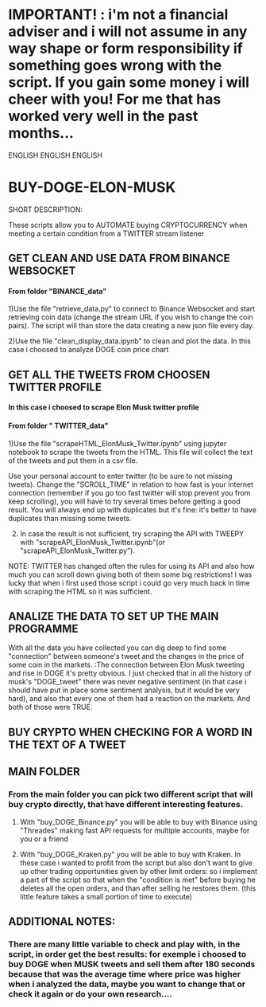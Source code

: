 # IMPORTANT! : i'm not a financial adviser and i will not assume in any way shape or form responsibility if something goes wrong with the script. If you gain some money i will cheer with you! For me that has worked very well in the past months...

ENGLISH ENGLISH ENGLISH
# BUY-DOGE-ELON-MUSK

SHORT DESCRIPTION:

These scripts allow you to AUTOMATE buying CRYPTOCURRENCY when meeting a certain condition from a TWITTER stream listener

## GET CLEAN AND USE DATA FROM BINANCE WEBSOCKET 
#### From folder "BINANCE_data"
1)Use the file "retrieve_data.py" to connect to Binance Websocket and start retrieving coin data (change the stream URL if you wish to change the coin pairs). The script will than store the data creating a new json file every day.

2)Use the file "clean_display_data.ipynb" to clean and plot the data. In this case i choosed to analyze DOGE coin price chart

## GET ALL THE TWEETS FROM CHOOSEN TWITTER PROFILE
#### In this case i choosed to scrape Elon Musk twitter profile

#### From folder " TWITTER_data"
1)Use the file "scrapeHTML_ElonMusk_Twitter.ipynb" using jupyter notebook to scrape the tweets from the HTML. This file will collect the text of the tweets and put them in a csv file.

Use your personal account to enter twitter (to be sure to not missing tweets). Change the "SCROLL_TIME" in relation to how fast is your internet connection (remember if you go too fast twitter will stop prevent you from keep scrolling), you will have to try several times before getting a good result. You will always end up with duplicates but it's fine: it's better to have duplicates than missing some tweets.

2) In case the result is not sufficient, try scraping the API with TWEEPY with "scrapeAPI_ElonMusk_Twitter.ipynb"(or "scrapeAPI_ElonMusk_Twitter.py"). 

NOTE: TWITTER has changed often the rules for using its API and also how much you can scroll down giving both of them some big restrictions! I was lucky that when i first used those script i could go very much back in time with scraping the HTML so it was sufficient.


## ANALIZE THE DATA TO SET UP THE MAIN PROGRAMME

With all the data you have collected you can dig deep to find some "connection" between someone's tweet and the changes in the price of some coin in the markets.
:The connection between Elon Musk tweeting and rise in DOGE it's pretty obvious. I just checked that in all the history of musk's "DOGE_tweet" there was never negative sentiment (in that case i should have put in place some sentiment analysis, but it would be very hard), and also that every one of them had a reaction on the markets. And both of those were TRUE.



## BUY CRYPTO WHEN CHECKING FOR A WORD IN THE TEXT OF A TWEET
## MAIN FOLDER

### From the main folder you can pick two different script that will buy crypto directly, that have different interesting features.

1) With "buy_DOGE_Binance.py" you will be able to buy with Binance using "Threades" making fast API requests for multiple accounts, maybe for you or a friend

2) With "buy_DOGE_Kraken.py" you will be able to buy with Kraken. In these case i wanted to profit from the script but also don't want to give up other trading opportunities given by other limit orders: so i implement a part of the script so that when the "condition is met" before buying he deletes all the open orders, and than after selling he restores them. (this little feature takes a small portion of time to execute)



## ADDITIONAL NOTES:
### There are many little variable to check and play with, in the script, in order get the best results: for exemple i choosed to buy DOGE when MUSK tweets and sell them after 180 seconds because that was the average time where price was higher when i analyzed the data, maybe you want to change that or check it again or do your own research....
